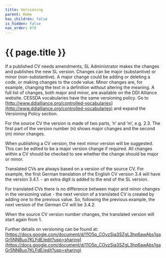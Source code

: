```yaml
---
title: Versioning
parent: Home
has_children: false
is_hidden: false
nav_order: 070
---
```


# {{ page.title }}

If a published CV needs amendments, SL Administrator makes the changes and publishes the new SL version.
Changes can be major (substantive) or minor (non-substantive).
A major change could be adding or deleting a code, or making changes to the code value.
Minor changes are, for example, changing the text in a definition without altering the meaning.
A full list of changes, both major and minor, are available on the DDI Alliance website.
CESSDA vocabularies have the same versioning policy.
Go to [http://www.ddialliance.org/controlled-vocabularies](http://www.ddialliance.org/controlled-vocabularies)
and expand the Versioning Policy section.

For the source CV the version is made of two parts, ‘n’ and ‘m’, e.g. 2.3.
The first part of the version number (n) shows major changes and the second (m) minor changes.

When publishing a CV version, the next minor version will be suggested.
This can be edited to be a major version change if required.
All changes within a CV should be checked to see whether the change should be major or minor.

Translated CVs are always based on a version of the source CV.
For example, the first German translation of the English CV version 3.4 will have the version 3.4.1. -
an extra digit is added to the end of the SL version.

For translated CVs there is no difference between major and minor changes in the versioning value -
the next version of a translated CV is created by adding one to the previous value.
So, following the previous example, the next version of the German CV will be 3.4.2.

When the source CV version number changes, the translated version will start again from 1.

Further details on versioning can be found at:
[https://docs.google.com/document/d/11O5p_COvzSja3SZgL3hp6awAbs1gaGr5NNBuo7KLFdE/edit?usp=sharing](https://docs.google.com/document/d/11O5p_COvzSja3SZgL3hp6awAbs1gaGr5NNBuo7KLFdE/edit?usp=sharing)
